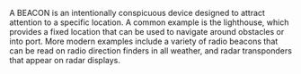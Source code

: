 A BEACON is an intentionally conspicuous device designed to attract attention to a specific location. A common example is the lighthouse, which provides a fixed location that can be used to navigate around obstacles or into port. More modern examples include a variety of radio beacons that can be read on radio direction finders in all weather, and radar transponders that appear on radar displays.

